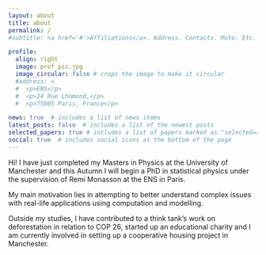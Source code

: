 ```yaml
---
layout: about
title: about
permalink: /
#subtitle: <a href='#'>Affiliations</a>. Address. Contacts. Moto. Etc.

profile:
  align: right
  image: prof_pic.jpg
  image_circular: false # crops the image to make it circular
  #address: >
  #  <p>ENS</p>
  #  <p>24 Rue Lhomond,</p>
  #  <p>75005 Paris, France</p>

news: true  # includes a list of news items
latest_posts: false  # includes a list of the newest posts
selected_papers: true # includes a list of papers marked as "selected={true}"
social: true  # includes social icons at the bottom of the page
---
```

Hi! I have just completed my Masters in Physics at the University of Manchester and this Autumn I will begin a PhD in statistical physics under the supervision of Remi Monasson at the ENS in Paris.

My main motivation lies in attempting to better understand complex issues with real-life applications using computation and modelling. 

Outside my studies, I have contributed to a think tank’s work on deforestation in relation to COP 26, started up an educational charity and I am currently involved in setting up a cooperative housing project in Manchester.

<!-- Write your biography here. Tell the world about yourself. Link to your favorite [subreddit](http://reddit.com). You can put a picture in, too. The code is already in, just name your picture `prof_pic.jpg` and put it in the `img/` folder. -->
<!-- Put your address / P.O. box / other info right below your picture. You can also disable any of these elements by editing `profile` property of the YAML header of your `_pages/about.md`. Edit `_bibliography/papers.bib` and Jekyll will render your [publications page](/al-folio/publications/) automatically. -->